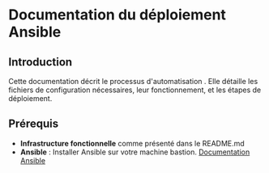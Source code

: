 # Documentation du déploiement Ansible

## Introduction

Cette documentation décrit le processus d'automatisation . Elle détaille les fichiers de configuration nécessaires, leur fonctionnement, et les étapes de déploiement.

## Prérequis

- **Infrastructure fonctionnelle** comme présenté dans le README.md
- **Ansible** : Installer Ansible sur votre machine bastion. [Documentation Ansible](https://docs.ansible.com/ansible/latest/installation_guide/index.html)

  



  


